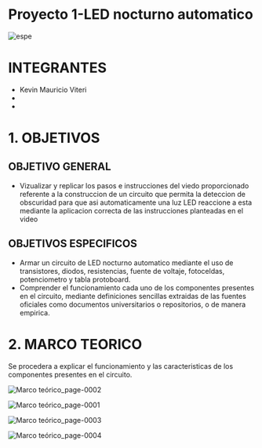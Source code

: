 # Proyecto 1-LED nocturno automatico
![espe](https://user-images.githubusercontent.com/117187676/204173965-f5741989-1012-4150-a4ec-1722212ee733.png)
# INTEGRANTES
* Kevin Mauricio Viteri
* 
* 
# 1. OBJETIVOS
## OBJETIVO GENERAL
* Vizualizar y replicar los pasos e instrucciones del viedo proporcionado referente a la construccion de un circuito que permita la deteccion de obscuridad para que asi automaticamente una luz LED reaccione a esta mediante la aplicacion correcta de las instrucciones planteadas en el video 
## OBJETIVOS ESPECIFICOS
* Armar un circuito de LED nocturno automatico mediante el uso de transistores, diodos, resistencias, fuente de voltaje, fotoceldas, potenciometro y tabla protoboard.
* Comprender el funcionamiento cada uno de los componentes presentes en el circuito, mediante definiciones sencillas extraidas de las fuentes oficiales como documentos universitarios o repositorios, o de manera empirica.
# 2. MARCO TEORICO
Se procedera a explicar el funcionamiento y las caracteristicas de los componentes presentes en el circuito.

![Marco teórico_page-0002](https://user-images.githubusercontent.com/117187676/204414698-2200ec69-6fa9-48eb-95f3-3456d3897b49.jpg)

![Marco teórico_page-0001](https://user-images.githubusercontent.com/117187676/204414684-a29b3d25-765d-4c59-b5e7-457d0eaf3655.jpg)

![Marco teórico_page-0003](https://user-images.githubusercontent.com/117187676/204414705-9a57686f-c43b-4ed2-b9cf-6bc27764e4a9.jpg)

![Marco teórico_page-0004](https://user-images.githubusercontent.com/117187676/204414733-6dfe6d56-65c2-47f5-bff6-3aaaef376577.jpg)

